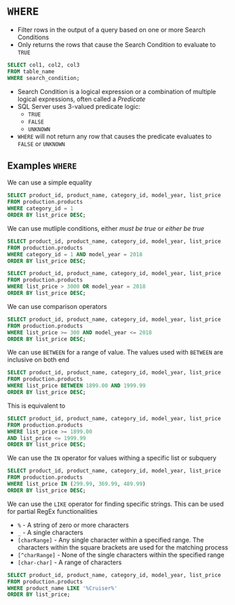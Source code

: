 # `WHERE`

- Filter rows in the output of a query based on one or more Search Conditions
- Only returns the rows that cause the Search Condition to evaluate to `TRUE`

```sql
SELECT col1, col2, col3
FROM table_name
WHERE search_condition;
```

- Search Condition is a logical expression or a combination of multiple logical expressions, often called a *Predicate*
- SQL Server uses 3-valued predicate logic:
  - `TRUE`
  - `FALSE`
  - `UNKNOWN`
- `WHERE` will not return any row that causes the predicate evaluates to `FALSE` or `UNKNOWN`

## Examples `WHERE`

We can use a simple equality

```sql
SELECT product_id, product_name, category_id, model_year, list_price
FROM production.products
WHERE category_id = 1
ORDER BY list_price DESC;
```

We can use mutliple conditions, either *must be true* or *either be true*

```sql
SELECT product_id, product_name, category_id, model_year, list_price
FROM production.products
WHERE category_id = 1 AND model_year = 2018
ORDER BY list_price DESC;
```

```sql
SELECT product_id, product_name, category_id, model_year, list_price
FROM production.products
WHERE list_price > 3000 OR model_year = 2018
ORDER BY list_price DESC;
```

We can use comparison operators

```sql
SELECT product_id, product_name, category_id, model_year, list_price
FROM production.products
WHERE list_price >= 300 AND model_year <= 2018
ORDER BY list_price DESC;
```

We can use `BETWEEN` for a range of value. The values used with `BETWEEN` are inclusive on both end

```sql
SELECT product_id, product_name, category_id, model_year, list_price
FROM production.products
WHERE list_price BETWEEN 1899.00 AND 1999.99
ORDER BY list_price DESC;
```

This is equivalent to

```sql
SELECT product_id, product_name, category_id, model_year, list_price
FROM production.products
WHERE list_price >= 1899.00 
AND list_price <= 1999.99
ORDER BY list_price DESC;
```


We can use the `IN` operator for values withing a specific list or subquery

```sql
SELECT product_id, product_name, category_id, model_year, list_price
FROM production.products
WHERE list_price IN (299.99, 369.99, 489.99)
ORDER BY list_price DESC;
```

We can use the `LIKE` operator for finding specific strings. This can be used for partial RegEx functionalities

- `%` - A string of zero or more characters
- `_` - A single characters
- `[charRange]` - Any single character within a specified range. The characters within the square brackets are used for the matching process
- `[^charRange]` - None of the single characters within the specified range
- `[char-char]` - A range of characters

```sql
SELECT product_id, product_name, category_id, model_year, list_price
FROM production.products
WHERE product_name LIKE '%Cruiser%'
ORDER BY list_price;
```
